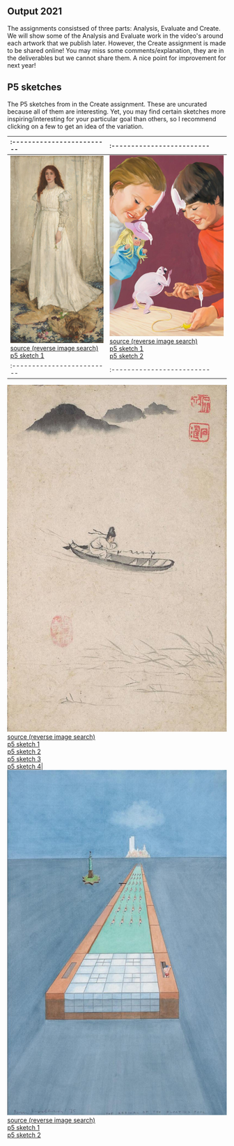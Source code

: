 
## Output 2021

The assignments consistsed of three parts: Analysis, Evaluate and Create. We will show some of the Analysis and Evaluate work in the video's around each artwork that we publish later. However, the Create assignment is made to be shared online! You may miss some comments/explanation, they are in the deliverables but we cannot share them. A nice point for improvement for next year! 

## P5 sketches
The P5 sketches from in the Create assignment. These are uncurated because all of them are interesting. Yet, you may find certain sketches more inspiring/interesting for your particular goal than others, so I recommend clicking on a few to get an idea of the variation. 

:-------------------------|:-------------------------
:-------------------------|:-------------------------
![](content/2021/39.jpg)<br>[source (reverse image search)](https://images.google.com/searchbyimage?image_url=https://visualcommunicationdesign.github.io/content/2021/39.jpg)<br>[p5 sketch 1]( https://editor.p5js.org/Noor78/full/9gTIRxYrS)|![](content/2021/73.jpg)<br>[source (reverse image search)](https://images.google.com/searchbyimage?image_url=https://visualcommunicationdesign.github.io/content/2021/73.jpg)<br>[p5 sketch 1](https://editor.p5js.org/JoseDijks/full/9WT4I7wtM)<br>[p5 sketch 2](https://editor.p5js.org/RHagendijk/full/UbpuiX6da)
:-------------------------|:-------------------------
![](content/2021/10.jpg)<br>[source (reverse image search)](https://images.google.com/searchbyimage?image_url=https://visualcommunicationdesign.github.io/content/2021/10.jpg)<br>[p5 sketch 1](https://editor.p5js.org/lottewave/present/LJO1r8OE5
)<br>[p5 sketch 2](https://editor.p5js.org/peet.van.oost/full/6Llan4puu)<br>[p5 sketch 3](https://editor.p5js.org/Shunta/full/dQkuJQoG9)<br>[p5 sketch 4](https://editor.p5js.org/vicky97/present/Ny0p9Dk5J
)|![](content/2021/51.jpg)<br>[source (reverse image search)](https://images.google.com/searchbyimage?image_url=https://visualcommunicationdesign.github.io/content/2021/51.jpg)<br>[p5 sketch 1](https://editor.p5js.org/metijsma/full/gmFblCF5C)<br>[p5 sketch 2](https://editor.p5js.org/nevalinn/full/FPDxzwEhJ)
<!--:-------------------------|:-------------------------
![](content/2021/20.jpg)<br>[source (reverse image search)](https://images.google.com/searchbyimage?image_url=https://visualcommunicationdesign.github.io/content/2021/20.jpg)<br>[p5 sketch 1](https://editor.p5js.org/avanderwal/full/-BYNEz2ZZ)|![](content/2021/21.jpg)<br>[source (reverse image search)](https://images.google.com/searchbyimage?image_url=https://visualcommunicationdesign.github.io/content/2021/21.jpg)<br>[p5 sketch 1](https://editor.p5js.org/elinewildenberg/full/mlYuI4ZMj)
:-------------------------|:-------------------------
![](content/2021/72.jpg)<br>[source (reverse image search)](https://images.google.com/searchbyimage?image_url=https://visualcommunicationdesign.github.io/content/2021/72.jpg)<br>[p5 sketch 1](https://editor.p5js.org/jvangiffen/present/W6VFbZTrG)<br>[p5 sketch 2](https://editor.p5js.org/lara-ai-dev/present/Za0H5-jiF)<br>[p5 sketch 3](https://editor.p5js.org/webwizardmilavr/full/ZEA7jopyk
)|![](content/2021/71.jpg)<br>[source (reverse image search)](https://images.google.com/searchbyimage?image_url=https://visualcommunicationdesign.github.io/content/2021/71.jpg)<br>[p5 sketch 1](https://editor.p5js.org/frida.poblette/full/dRywWgYdq)<br>[p5 sketch 2](https://editor.p5js.org/lauramariadegroot/full/m6TiALDNX)
:-------------------------|:-------------------------
![](content/2021/5.jpg)<br>[source (reverse image search)](https://images.google.com/searchbyimage?image_url=https://visualcommunicationdesign.github.io/content/2021/5.jpg)<br>[p5 sketch 1](https://editor.p5js.org/BrittMuller/present/3578Nqvpa-)|![](content/2021/45.jpg)<br>[source (reverse image search)](https://images.google.com/searchbyimage?image_url=https://visualcommunicationdesign.github.io/content/2021/45.jpg)<br>[p5 sketch 1]( https://editor.p5js.org/va-nussi/full/u7hPuG6Sj)
:-------------------------|:-------------------------
![](content/2021/6.jpg)<br>[source (reverse image search)](https://images.google.com/searchbyimage?image_url=https://visualcommunicationdesign.github.io/content/2021/6.jpg)<br>[p5 sketch 1](https://editor.p5js.org/marijnvansteen/full/4F51TGtES)|![](content/2021/79.jpg)<br>[source (reverse image search)](https://images.google.com/searchbyimage?image_url=https://visualcommunicationdesign.github.io/content/2021/79.jpg)<br>[p5 sketch 1](https://editor.p5js.org/san.vanderlinden/sketches/W4WHsXH0W)
:-------------------------|:-------------------------
![](content/2021/18.jpg)<br>[source (reverse image search)](https://images.google.com/searchbyimage?image_url=https://visualcommunicationdesign.github.io/content/2021/18.jpg)<br>[p5 sketch 1](https://editor.p5js.org/MaritvanGrinsven/full/r-BznOApd)<br>[p5 sketch 2](https://editor.p5js.org/Vic14/full/OdbIR6_Zl)|![](content/2021/29.jpg)<br>[source (reverse image search)](https://images.google.com/searchbyimage?image_url=https://visualcommunicationdesign.github.io/content/2021/29.jpg)<br>[p5 sketch 1](https://editor.p5js.org/18846448272/full/ZxT-A4JCo)
:-------------------------|:-------------------------
![](content/2021/23.jpg)<br>[source (reverse image search)](https://images.google.com/searchbyimage?image_url=https://visualcommunicationdesign.github.io/content/2021/23.jpg)<br>[p5 sketch 1](https://editor.p5js.org/sii.ahn.kr/present/gOCxzUiJC)|![](content/2021/9.jpg)<br>[source (reverse image search)](https://images.google.com/searchbyimage?image_url=https://visualcommunicationdesign.github.io/content/2021/9.jpg)<br>[p5 sketch 1](https://editor.p5js.org/anna.smulders/full/IuU9dWYwD)
:-------------------------|:-------------------------
![](content/2021/70.jpg)<br>[source (reverse image search)](https://images.google.com/searchbyimage?image_url=https://visualcommunicationdesign.github.io/content/2021/70.jpg)<br>[p5 sketch 1](https://editor.p5js.org/AnnieAggarwal/full/aiXvyCq07)<br>[p5 sketch 2](https://editor.p5js.org/hackermanVW/full/me9n4Ew5p)<br>[p5 sketch 3](https://editor.p5js.org/tiesschotel/full/b24SPtAzQ)|![](content/2021/48.jpg)<br>[source (reverse image search)](https://images.google.com/searchbyimage?image_url=https://visualcommunicationdesign.github.io/content/2021/48.jpg)<br>[p5 sketch 1](https://editor.p5js.org/zola.zwerver99/present/Fli3nLRq3)
:-------------------------|:-------------------------
![](content/2021/44.jpg)<br>[source (reverse image search)](https://images.google.com/searchbyimage?image_url=https://visualcommunicationdesign.github.io/content/2021/44.jpg)<br>[p5 sketch 1](https://editor.p5js.org/RowanKollard/full/h0SC8-Hj6)|![](content/2021/16.jpg)<br>[source (reverse image search)](https://images.google.com/searchbyimage?image_url=https://visualcommunicationdesign.github.io/content/2021/16.jpg)<br>[p5 sketch 1](https://editor.p5js.org/FenneHendriks/present/xsRCajki5)<br>[p5 sketch 2](https://editor.p5js.org/flanerieflame/full/nWiHxTejc)<br>[p5 sketch 3](https://editor.p5js.org/Ronne/full/7u10Zulv2)
:-------------------------|:-------------------------
![](content/2021/54.jpg)<br>[source (reverse image search)](https://images.google.com/searchbyimage?image_url=https://visualcommunicationdesign.github.io/content/2021/54.jpg)<br>[p5 sketch 1](https://editor.p5js.org/AnneA/present/hVzi667YA)<br>[p5 sketch 2](https://editor.p5js.org/dakerlogend/present/vrufSrGHg)<br>[p5 sketch 3](https://editor.p5js.org/philippeschroeder/full/lrvEJf9Fv)|![](content/2021/75.jpg)<br>[source (reverse image search)](https://images.google.com/searchbyimage?image_url=https://visualcommunicationdesign.github.io/content/2021/75.jpg)<br>[p5 sketch 1](https://editor.p5js.org/xvanrooyen/present/72fCrdGgf)
:-------------------------|:-------------------------
![](content/2021/77.jpg)<br>[source (reverse image search)](https://images.google.com/searchbyimage?image_url=https://visualcommunicationdesign.github.io/content/2021/77.jpg)<br>[p5 sketch 1](https://editor.p5js.org/rob.moleman/full/RrBrebKCq )|![](content/2021/15.jpg)<br>[source (reverse image search)](https://images.google.com/searchbyimage?image_url=https://visualcommunicationdesign.github.io/content/2021/15.jpg)<br>[p5 sketch 1](https://editor.p5js.org/sonjavannieuwenhuizen/full/D00uOwpY2)
:-------------------------|:-------------------------
![](content/2021/60.jpg)<br>[source (reverse image search)](https://images.google.com/searchbyimage?image_url=https://visualcommunicationdesign.github.io/content/2021/60.jpg)<br>[p5 sketch 1](https://editor.p5js.org/SamuelDFI/full/Nn8Ok6DjV)|![](content/2021/47.jpg)<br>[source (reverse image search)](https://images.google.com/searchbyimage?image_url=https://visualcommunicationdesign.github.io/content/2021/47.jpg)<br>[p5 sketch 1](https://editor.p5js.org/abartas/full/esEyqtnDXk)<br>[p5 sketch 2](https://editor.p5js.org/dcdejong/full/BVigA28u-)
:-------------------------|:-------------------------
![](content/2021/50.jpg)<br>[source (reverse image search)](https://images.google.com/searchbyimage?image_url=https://visualcommunicationdesign.github.io/content/2021/50.jpg)<br>[p5 sketch 1](https://editor.p5js.org/kimboltjes/full/c798Hialt)<br>[p5 sketch 2](https://editor.p5js.org/vierkantcreative/full/BTP1Quw2F)<br>[p5 sketch 3](https://editor.p5js.org/yvanderheide/full/cV_W0Wtw3)|![](content/2021/78.jpg)<br>[source (reverse image search)](https://images.google.com/searchbyimage?image_url=https://visualcommunicationdesign.github.io/content/2021/78.jpg)<br>[p5 sketch 1](https://editor.p5js.org/chajid.m/full/EHEmOWr_7)
:-------------------------|:-------------------------
![](content/2021/69.jpg)<br>[source (reverse image search)](https://images.google.com/searchbyimage?image_url=https://visualcommunicationdesign.github.io/content/2021/69.jpg)<br>[p5 sketch 1](https://editor.p5js.org/Jkense/present/5cNjYqRJW)|![](content/2021/35.jpg)<br>[source (reverse image search)](https://images.google.com/searchbyimage?image_url=https://visualcommunicationdesign.github.io/content/2021/35.jpg)<br>[p5 sketch 1](https://editor.p5js.org/S.Edit/full/EVqevez8y)
:-------------------------|:-------------------------
![](content/2021/2.jpg)<br>[source (reverse image search)](https://images.google.com/searchbyimage?image_url=https://visualcommunicationdesign.github.io/content/2021/2.jpg)<br>[p5 sketch 1](https://editor.p5js.org/EmmaHagens/full/NiySq1mXg)<br>[p5 sketch 2](https://editor.p5js.org/MiriBamBam/present/3x7SArHFX)|![](content/2021/61.jpg)<br>[source (reverse image search)](https://images.google.com/searchbyimage?image_url=https://visualcommunicationdesign.github.io/content/2021/61.jpg)<br>[p5 sketch 1](https://editor.p5js.org/charlotte.hemmes/present/uGf4Dob_8)<br>[p5 sketch 2](https://editor.p5js.org/daniquehoekstra/full/LAGLx6Oge)<br>[p5 sketch 3](https://editor.p5js.org/juanjuan/full/LLIWQeJ06
)<br>[p5 sketch 4](https://editor.p5js.org/nknorringa/sketches/l5O4LCyuT)
:-------------------------|:-------------------------
![](content/2021/24.jpg)<br>[source (reverse image search)](https://images.google.com/searchbyimage?image_url=https://visualcommunicationdesign.github.io/content/2021/24.jpg)<br>[p5 sketch 1](https://editor.p5js.org/floorvanoh/full/2nNkwDrxm)<br>[p5 sketch 2](https://editor.p5js.org/jacquelinehblok/full/Dtfza3lxu)|![](content/2021/3.jpg)<br>[source (reverse image search)](https://images.google.com/searchbyimage?image_url=https://visualcommunicationdesign.github.io/content/2021/3.jpg)<br>[p5 sketch 1](https://editor.p5js.org/yunzhaoma2020/full/-IdX5bs-b)
:-------------------------|:-------------------------
![](content/2021/67.jpg)<br>[source (reverse image search)](https://images.google.com/searchbyimage?image_url=https://visualcommunicationdesign.github.io/content/2021/67.jpg)<br>[p5 sketch 1](https://editor.p5js.org/Rins/full/GLDWp4hcC)<br>[p5 sketch 2](https://editor.p5js.org/RojinMoghadam/full/yq8h5xrdt)<br>[p5 sketch 3](https://editor.p5js.org/toudhof/full/EbfsnqcPM)|![](content/2021/40.jpg)<br>[source (reverse image search)](https://images.google.com/searchbyimage?image_url=https://visualcommunicationdesign.github.io/content/2021/40.jpg)<br>[p5 sketch 1](https://editor.p5js.org/emmadecocker/sketches/kX9Z3505W)<br>[p5 sketch 2](https://editor.p5js.org/jolijndehaan/full/TWNc5bEk6)
:-------------------------|:-------------------------
![](content/2021/63.jpg)<br>[source (reverse image search)](https://images.google.com/searchbyimage?image_url=https://visualcommunicationdesign.github.io/content/2021/63.jpg)<br>[p5 sketch 1](https://editor.p5js.org/LeonieIO/full/Tzt_hCvPR)|![](content/2021/12.jpg)<br>[source (reverse image search)](https://images.google.com/searchbyimage?image_url=https://visualcommunicationdesign.github.io/content/2021/12.jpg)<br>[p5 sketch 1](https://editor.p5js.org/VeryFatCat/full/LDdK4hnI_)
:-------------------------|:-------------------------
![](content/2021/64.jpg)<br>[source (reverse image search)](https://images.google.com/searchbyimage?image_url=https://visualcommunicationdesign.github.io/content/2021/64.jpg)<br>[p5 sketch 1](https://editor.p5js.org/MaureenSanchez/full/X1m68BwKa
)<br>[p5 sketch 2](https://editor.p5js.org/Rosadejong/present/kZVfWnBww)<br>[p5 sketch 3](https://editor.p5js.org/VCDtrain/full/74sCClwY-)|![](content/2021/57.jpg)<br>[source (reverse image search)](https://images.google.com/searchbyimage?image_url=https://visualcommunicationdesign.github.io/content/2021/57.jpg)<br>[p5 sketch 1](https://editor.p5js.org/ekerimoglu/full/7td4QDZQa)<br>[p5 sketch 2](https://editor.p5js.org/ElkevdKrogt/full/luDkiCrsg)<br>[p5 sketch 3](https://editor.p5js.org/nvanderklauw/full/G1FgNuPvP)
:-------------------------|:-------------------------
![](content/2021/33.jpg)<br>[source (reverse image search)](https://images.google.com/searchbyimage?image_url=https://visualcommunicationdesign.github.io/content/2021/33.jpg)<br>[p5 sketch 1](https://editor.p5js.org/anton.kozlov.nl/full/Jk5RJJYR7)<br>[p5 sketch 2](https://editor.p5js.org/Imme/full/gw9Np-SY8)<br>[p5 sketch 3](https://editor.p5js.org/QuintenDamy/full/wrmGSHWOM)<br>[p5 sketch 4](https://editor.p5js.org/shannonloos/full/3ZvKVvOcA)<br>[p5 sketch 5](https://editor.p5js.org/SylviaKormelink/sketches/yaoJglwNA
)|![](content/2021/58.jpg)<br>[source (reverse image search)](https://images.google.com/searchbyimage?image_url=https://visualcommunicationdesign.github.io/content/2021/58.jpg)<br>[p5 sketch 1]( https://editor.p5js.org/Lisaeijkelkamp/full/mVV0Jw81y
)
:-------------------------|:-------------------------
![](content/2021/53.jpg)<br>[source (reverse image search)](https://images.google.com/searchbyimage?image_url=https://visualcommunicationdesign.github.io/content/2021/53.jpg)<br>[p5 sketch 1](https://editor.p5js.org/diana.e.vardanyan/full/VuV2C74Tv)<br>[p5 sketch 2](https://editor.p5js.org/elinep/full/xk-xkdzha)<br>[p5 sketch 3](https://editor.p5js.org/iebroersma/present/SPTfW5aY4)<br>[p5 sketch 4](https://editor.p5js.org/kadriaanse/full/WnjwR7j9u)|![](content/2021/46.jpg)<br>[source (reverse image search)](https://images.google.com/searchbyimage?image_url=https://visualcommunicationdesign.github.io/content/2021/46.jpg)<br>[p5 sketch 1](https://editor.p5js.org/Alena7/full/NQQhQtZOo)<br>[p5 sketch 2](https://editor.p5js.org/charlieelson/full/cP6dUEiUL)
:-------------------------|:-------------------------
![](content/2021/55.jpg)<br>[source (reverse image search)](https://images.google.com/searchbyimage?image_url=https://visualcommunicationdesign.github.io/content/2021/55.jpg)<br>[p5 sketch 1](https://editor.p5js.org/sii.ahn.kr/present/gOCxzUiJC)|![](content/2021/37.jpg)<br>[source (reverse image search)](https://images.google.com/searchbyimage?image_url=https://visualcommunicationdesign.github.io/content/2021/37.jpg)<br>[p5 sketch 1](https://editor.p5js.org/juerdmispelblom/sketches/F5EVnOQXI)
:-------------------------|:-------------------------
![](content/2021/38.jpg)<br>[source (reverse image search)](https://images.google.com/searchbyimage?image_url=https://visualcommunicationdesign.github.io/content/2021/38.jpg)<br>[p5 sketch 1](https://editor.p5js.org/marleenvanr/full/HZdDOK0Fw)|![](content/2021/56.jpg)<br>[source (reverse image search)](https://images.google.com/searchbyimage?image_url=https://visualcommunicationdesign.github.io/content/2021/56.jpg)<br>[p5 sketch 1](https://editor.p5js.org/HyerinKang/present/tzSR_BJyh)<br>[p5 sketch 2](https://editor.p5js.org/jansenjennifer6/full/Yt09YpG90)<br>[p5 sketch 3](https://editor.p5js.org/NikaDenOuden/full/iTwpAOjpY)<br>[p5 sketch 4](https://editor.p5js.org/sannebakker/full/ycrgOXPeC)
:-------------------------|:-------------------------
![](content/2021/8.jpg)<br>[source (reverse image search)](https://images.google.com/searchbyimage?image_url=https://visualcommunicationdesign.github.io/content/2021/8.jpg)<br>[p5 sketch 1](https://editor.p5js.org/2011appapp/full/UGje5MZrY)|![](content/2021/11.jpg)<br>[source (reverse image search)](https://images.google.com/searchbyimage?image_url=https://visualcommunicationdesign.github.io/content/2021/11.jpg)<br>[p5 sketch 1](https://editor.p5js.org/akeijer/full/2MtEMflE5)<br>[p5 sketch 2](https://editor.p5js.org/Lin_tw/full/fw5Y6zAX3)<br>[p5 sketch 3](https://editor.p5js.org/Shuyue/full/82p4Ar_ot)<br>[p5 sketch 4](https://editor.p5js.org/tvanhaelst/full/Uq03B9Ivg)
:-------------------------|:-------------------------
![](content/2021/1.jpg)<br>[source (reverse image search)](https://images.google.com/searchbyimage?image_url=https://visualcommunicationdesign.github.io/content/2021/1.jpg)<br>[p5 sketch 1](https://editor.p5js.org/amoonen/full/3um1jkmrQ)|![](content/2021/1.jpg)<br>[source (reverse image search)](https://images.google.com/searchbyimage?image_url=https://visualcommunicationdesign.github.io/content/2021/1.jpg)<br>[p5 sketch 1](https://editor.p5js.org/amoonen/full/3um1jkmrQ)-->
